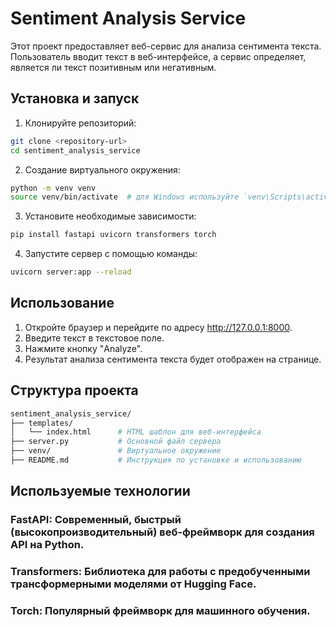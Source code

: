 # Sentiment Analysis Service

Этот проект предоставляет веб-сервис для анализа сентимента текста. Пользователь вводит текст в веб-интерфейсе, а сервис определяет, является ли текст позитивным или негативным.

## Установка и запуск

1. Клонируйте репозиторий:

```bash
git clone <repository-url>
cd sentiment_analysis_service
```

2. Создание виртуального окружения:

```bash
python -m venv venv
source venv/bin/activate  # для Windows используйте `venv\Scripts\activate`
```

3. Установите необходимые зависимости:

```bash
pip install fastapi uvicorn transformers torch
```

4. Запустите сервер с помощью команды:

```bash
uvicorn server:app --reload
```

## Использование
1. Откройте браузер и перейдите по адресу http://127.0.0.1:8000.
2. Введите текст в текстовое поле.
3. Нажмите кнопку "Analyze".
4. Результат анализа сентимента текста будет отображен на странице.

## Структура проекта

```bash
sentiment_analysis_service/
├── templates/
│   └── index.html      # HTML шаблон для веб-интерфейса
├── server.py           # Основной файл сервера
├── venv/               # Виртуальное окружение
├── README.md           # Инструкция по установке и использованию
```

## Используемые технологии
### FastAPI: Современный, быстрый (высокопроизводительный) веб-фреймворк для создания API на Python.
### Transformers: Библиотека для работы с предобученными трансформерными моделями от Hugging Face.
### Torch: Популярный фреймворк для машинного обучения.